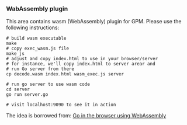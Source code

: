 ### WabAssembly plugin
This area contains wasm (WebAssembly) plugin for GPM.
Please use the following instructions:
```
# build wasm executable
make
# copy exec_wasm.js file
make js
# adjust and copy index.html to use in your browser/server
# for instance, we'll copy index.html to server arear and
# run Go server from there
cp decode.wasm index.html wasm_exec.js server

# run go server to use wasm code
cd server
go run server.go

# visit localhost:9090 to see it in action
```

The idea is borrowed from:
[Go in the browser using WebAssembly](https://dev.bitolog.com/go-in-the-browser-using-webassembly/)
